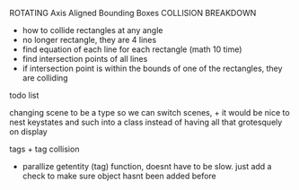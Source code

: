 
ROTATING Axis Aligned Bounding Boxes COLLISION BREAKDOWN
- how to collide rectangles at any angle
- no longer rectangle, they are 4 lines
- find equation of each line for each rectangle (math 10 time)
- find intersection points of all lines
- if intersection point is within the bounds of one of the rectangles, they are colliding 


todo list

changing scene to be a type so we can switch scenes, + it would be nice to nest keystates and such into a class instead of having all that grotesquely on display

tags + tag collision
- parallize getentity (tag) function, doesnt have to be slow. just add a check to make sure object hasnt been added before


